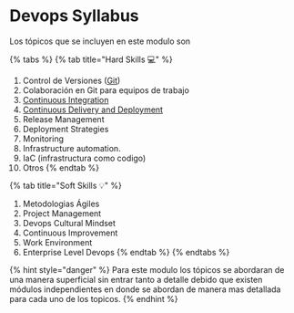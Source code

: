 # Devops Syllabus

Los tópicos que se incluyen en este modulo son

{% tabs %}
{% tab title="Hard Skills 💻" %}
1. Control de Versiones \([Git](https://git-scm.com/)\)
2. Colaboración en Git para equipos de trabajo
3. [Continuous Integration](../../continuous-integration/)
4. [Continuous Delivery and Deployment](../../continuous-delivery/)
5. Release Management
6. Deployment Strategies
7. Monitoring
8. Infrastructure automation.
9. IaC \(infrastructura como codigo\)
10. Otros
{% endtab %}

{% tab title="Soft Skills 💡" %}
1. Metodologias Ágiles
2. Project Management
3. Devops Cultural Mindset
4. Continuous Improvement
5. Work Environment
6. Enterprise Level Devops
{% endtab %}
{% endtabs %}

{% hint style="danger" %}
Para este modulo los tópicos se abordaran de una manera superficial sin entrar tanto a detalle debido que existen módulos independientes en donde se abordan de manera mas detallada para cada uno de los topicos.
{% endhint %}





